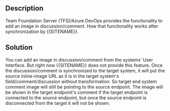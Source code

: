 ## Description

Team Foundation Server (TFS)/Azure DevOps provides the functionality to add an image in discussion/comment. How that functionality works after synchronization by {{SITENAME}}.

## Solution

You can add an image in discussion/comment from the systems’ User Interface. But right now {{SITENAME}} does not provide this feature. Once the discussion/comment is synchronized to the target system, it will put the source inline-image URL as it is in the target system's field/comment/discussion without transformation. So target end system comment image will still be pointing to the source endpoint. The image will be shown in the target endpoint's comment if the target endpoint is connected to the source endpoint, but once the source endpoint is disconnected from the target it will not be shown.
